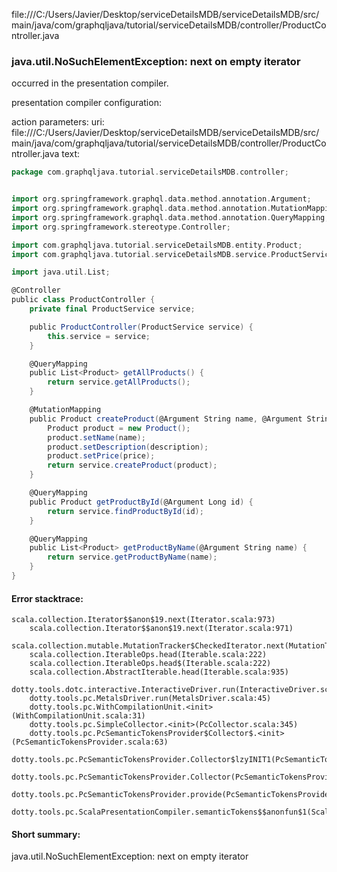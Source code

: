 file:///C:/Users/Javier/Desktop/serviceDetailsMDB/serviceDetailsMDB/src/main/java/com/graphqljava/tutorial/serviceDetailsMDB/controller/ProductController.java
### java.util.NoSuchElementException: next on empty iterator

occurred in the presentation compiler.

presentation compiler configuration:


action parameters:
uri: file:///C:/Users/Javier/Desktop/serviceDetailsMDB/serviceDetailsMDB/src/main/java/com/graphqljava/tutorial/serviceDetailsMDB/controller/ProductController.java
text:
```scala
package com.graphqljava.tutorial.serviceDetailsMDB.controller;


import org.springframework.graphql.data.method.annotation.Argument;
import org.springframework.graphql.data.method.annotation.MutationMapping;
import org.springframework.graphql.data.method.annotation.QueryMapping;
import org.springframework.stereotype.Controller;

import com.graphqljava.tutorial.serviceDetailsMDB.entity.Product;
import com.graphqljava.tutorial.serviceDetailsMDB.service.ProductService;

import java.util.List;

@Controller
public class ProductController {
    private final ProductService service;

    public ProductController(ProductService service) {
        this.service = service;
    }

    @QueryMapping
    public List<Product> getAllProducts() {
        return service.getAllProducts();
    }

    @MutationMapping
    public Product createProduct(@Argument String name, @Argument String description, @Argument Double price) {
        Product product = new Product();
        product.setName(name);
        product.setDescription(description);
        product.setPrice(price);
        return service.createProduct(product);
    }

    @QueryMapping
    public Product getProductById(@Argument Long id) {
        return service.findProductById(id);
    }

    @QueryMapping
    public List<Product> getProductByName(@Argument String name) {
        return service.getProductByName(name);
    }
}

```



#### Error stacktrace:

```
scala.collection.Iterator$$anon$19.next(Iterator.scala:973)
	scala.collection.Iterator$$anon$19.next(Iterator.scala:971)
	scala.collection.mutable.MutationTracker$CheckedIterator.next(MutationTracker.scala:76)
	scala.collection.IterableOps.head(Iterable.scala:222)
	scala.collection.IterableOps.head$(Iterable.scala:222)
	scala.collection.AbstractIterable.head(Iterable.scala:935)
	dotty.tools.dotc.interactive.InteractiveDriver.run(InteractiveDriver.scala:164)
	dotty.tools.pc.MetalsDriver.run(MetalsDriver.scala:45)
	dotty.tools.pc.WithCompilationUnit.<init>(WithCompilationUnit.scala:31)
	dotty.tools.pc.SimpleCollector.<init>(PcCollector.scala:345)
	dotty.tools.pc.PcSemanticTokensProvider$Collector$.<init>(PcSemanticTokensProvider.scala:63)
	dotty.tools.pc.PcSemanticTokensProvider.Collector$lzyINIT1(PcSemanticTokensProvider.scala:63)
	dotty.tools.pc.PcSemanticTokensProvider.Collector(PcSemanticTokensProvider.scala:63)
	dotty.tools.pc.PcSemanticTokensProvider.provide(PcSemanticTokensProvider.scala:88)
	dotty.tools.pc.ScalaPresentationCompiler.semanticTokens$$anonfun$1(ScalaPresentationCompiler.scala:109)
```
#### Short summary: 

java.util.NoSuchElementException: next on empty iterator